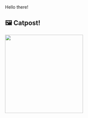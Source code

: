 Hello there!



## 🖼️ Catpost!

<sub>
    <img src="https://cdn2.thecatapi.com/images/25v.jpg" height="256">
</sub>


